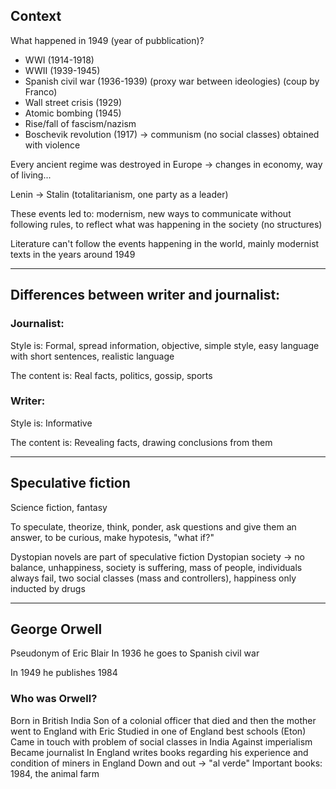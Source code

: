 ## Context
What happened in 1949 (year of pubblication)?
- WWI (1914-1918)
- WWII (1939-1945)
- Spanish civil war (1936-1939) (proxy war between ideologies) (coup by Franco)
- Wall street crisis (1929)
- Atomic bombing (1945)
- Rise/fall of fascism/nazism
- Boschevik revolution (1917) -> communism (no social classes) obtained with violence

Every ancient regime was destroyed in Europe -> changes in economy, way of living...

Lenin -> Stalin (totalitarianism, one party as a leader)

These events led to: modernism, new ways to communicate without following rules, to reflect what was happening in the society (no structures)

Literature can't follow the events happening in the world, mainly modernist texts in the years around 1949

---
## Differences between writer and journalist:
### Journalist:
Style is:
Formal, spread information, objective, simple style, easy language with short sentences, realistic language

The content is:
Real facts, politics, gossip, sports

### Writer:
Style is:
Informative

The content is:
Revealing facts, drawing conclusions from them

---
## Speculative fiction
Science fiction, fantasy

To speculate, theorize, think, ponder, ask questions and give them an answer, to be curious, make hypotesis, "what if?"

Dystopian novels are part of speculative fiction
Dystopian society -> no balance, unhappiness, society is suffering, mass of people, individuals always fail, two social classes (mass and controllers), happiness only inducted by drugs

---
## George Orwell
Pseudonym of Eric Blair
In 1936 he goes to Spanish civil war

In 1949 he publishes 1984

### Who was Orwell?
Born in British India
Son of a colonial officer that died and then the mother went to England with Eric
Studied in one of England best schools (Eton)
Came in touch with problem of social classes in India
Against imperialism
Became journalist
In England writes books regarding his experience and condition of miners in England
Down and out -> "al verde"
Important books: 1984, the animal farm